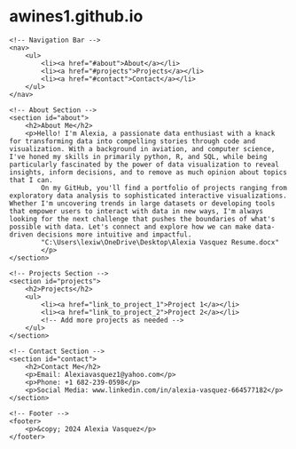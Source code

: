 # awines1.github.io




<html lang="en">
<head>
    <meta charset="UTF-8">
    <meta name="viewport" content="width=device-width, initial-scale=1.0">
    <title>Portfolio</title>
    <link rel="stylesheet" href="styles.css"> <!-- Link to your CSS file -->
</head>
<body>

    <!-- Navigation Bar -->
    <nav>
        <ul>
            <li><a href="#about">About</a></li>
            <li><a href="#projects">Projects</a></li>
            <li><a href="#contact">Contact</a></li>
        </ul>
    </nav>

    <!-- About Section -->
    <section id="about">
        <h2>About Me</h2>
        <p>Hello! I'm Alexia, a passionate data enthusiast with a knack for transforming data into compelling stories through code and visualization. With a background in aviation, and computer science, I've honed my skills in primarily python, R, and SQL, while being particularly fascinated by the power of data visualization to reveal insights, inform decisions, and to remove as much opinion about topics that I can.
            On my GitHub, you'll find a portfolio of projects ranging from exploratory data analysis to sophisticated interactive visualizations.  Whether I'm uncovering trends in large datasets or developing tools that empower users to interact with data in new ways, I'm always looking for the next challenge that pushes the boundaries of what's possible with data. Let's connect and explore how we can make data-driven decisions more intuitive and impactful.
            "C:\Users\lexiw\OneDrive\Desktop\Alexia Vasquez Resume.docx"
            </p>
    </section>

    <!-- Projects Section -->
    <section id="projects">
        <h2>Projects</h2>
        <ul>
            <li><a href="link_to_project_1">Project 1</a></li>
            <li><a href="link_to_project_2">Project 2</a></li>
            <!-- Add more projects as needed -->
        </ul>
    </section>

    <!-- Contact Section -->
    <section id="contact">
        <h2>Contact Me</h2>
        <p>Email: Alexiavasquez1@yahoo.com</p>
        <p>Phone: +1 682-239-0598</p>
        <p>Social Media: www.linkedin.com/in/alexia-vasquez-664577182</p>
    </section>

    <!-- Footer -->
    <footer>
        <p>&copy; 2024 Alexia Vasquez</p>
    </footer>

</body>
</html>


